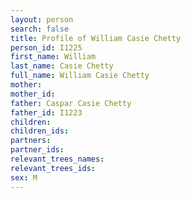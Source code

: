 ```yaml
---
layout: person
search: false
title: Profile of William Casie Chetty
person_id: I1225
first_name: William
last_name: Casie Chetty
full_name: William Casie Chetty
mother: 
mother_id: 
father: Caspar Casie Chetty
father_id: I1223
children:
children_ids:
partners:
partner_ids:
relevant_trees_names:
relevant_trees_ids:
sex: M
---
```


